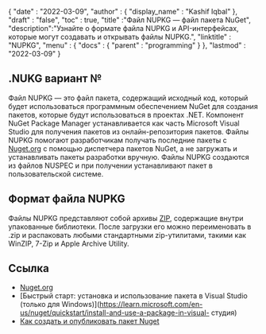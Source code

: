 {
  "date" : "2022-03-09",
  "author" : {
    "display_name" : "Kashif Iqbal"
},
  "draft" : "false",
  "toc" : true,
  "title" :"Файл NUPKG — файл пакета NuGet",
  "description":"Узнайте о формате файла NUPKG и API-интерфейсах, которые могут создавать и открывать файлы NUPKG.",
  "linktitle" : "NUPKG",
  "menu" : {
    "docs" : {
      "parent" : "programming"
}
},
  "lastmod" : "2022-03-09"
}

## .NUKG вариант №

Файл NUPKG — это файл пакета, содержащий исходный код, который будет использоваться программным обеспечением NuGet для создания пакетов, которые будут использоваться в проектах .NET. Компонент NuGet Package Manager устанавливается как часть Microsoft Visual Studio для получения пакетов из онлайн-репозитория пакетов. Файлы NUPKG помогают разработчикам получать последние пакеты с [Nuget.org](https://nuget.org) с помощью диспетчера пакетов NuGet, а не загружать и устанавливать пакеты разработки вручную. Файлы NUPKG создаются из файлов NUSPEC и при получении устанавливают пакет в пользовательской системе.

## Формат файла NUPKG

Файлы NUPKG представляют собой архивы [ZIP](/ru/compression/zip/), содержащие внутри упакованные библиотеки. После загрузки его можно переименовать в .zip и распаковать любыми стандартными zip-утилитами, такими как WinZIP, 7-Zip и Apple Archive Utility.

## Ссылка

* [Nuget.org](https://nuget.org)
* [Быстрый старт: установка и использование пакета в Visual Studio (только для Windows)](https://learn.microsoft.com/en-us/nuget/quickstart/install-and-use-a-package-in-visual- студия)
* [Как создать и опубликовать пакет Nuget](https://learn.microsoft.com/en-us/nuget/quickstart/create-and-publish-a-package-using-visual-studio?tabs=netcore-cli)
